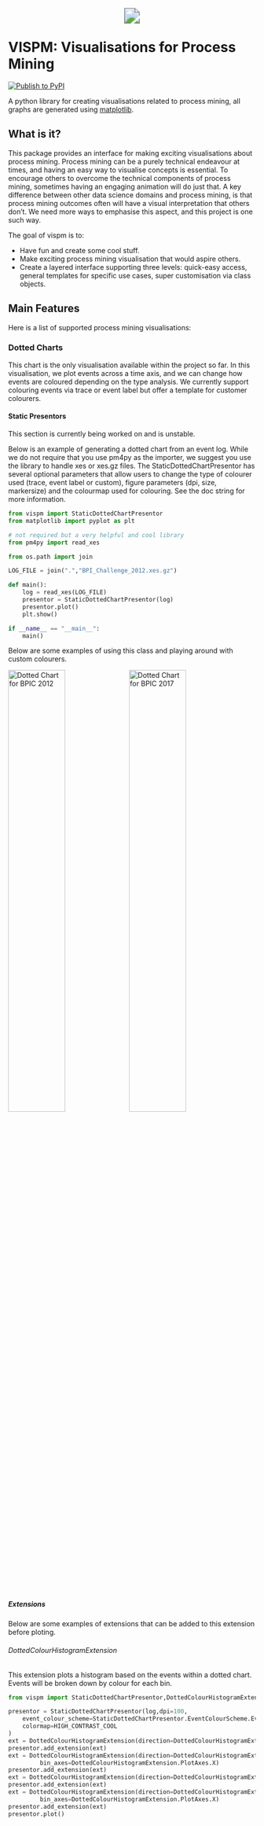 
<p align="center">
    <img src="https://vispm.s3.ap-southeast-2.amazonaws.com/_logo.svg" style="transform: scale(2.0)">
</p>

# VISPM: Visualisations for Process Mining
[![Publish to PyPI](https://github.com/AdamBanham/vispm/actions/workflows/publish.yml/badge.svg)](https://github.com/AdamBanham/vispm/actions/workflows/publish.yml)


A python library for creating visualisations related to process mining, all graphs are generated using [matplotlib](https://pypi.org/project/matplotlib/).

## What is it?
This package provides an interface for making exciting visualisations about process mining. Process mining can be a purely technical endeavour at times, and having an easy way to visualise concepts is essential. To encourage others to overcome the technical components of process mining, sometimes having an engaging animation will do just that. A key difference between other data science domains and process mining, is that process mining outcomes often will have a visual interpretation that others don’t. We need more ways to emphasise this aspect, and this project is one such way.

The goal of vispm is to:
- Have fun and create some cool stuff.
- Make exciting process mining visualisation that would aspire others.
- Create a layered interface supporting three levels: quick-easy access, general templates for specific use cases, super customisation via class objects. 

## Main Features

Here is a list of supported process mining visualisations:
### Dotted Charts

This chart is the only visualisation available within the project so far. In this visualisation, we plot events across a time axis, and we can change how events are coloured depending on the type analysis. We currently support colouring events via trace or event label but offer a template for customer colourers.

#### Static Presentors

This section is currently being worked on and is unstable.

Below is an example of generating a dotted chart from an event log. While we do not require that you use pm4py as the importer, we suggest you use the library to handle xes or xes.gz files. The StaticDottedChartPresentor has several optional parameters that allow users to change the type of colourer used (trace, event label or custom), figure parameters (dpi, size, markersize) and the colourmap used for colouring. See the doc string for more information.

```python
from vispm import StaticDottedChartPresentor
from matplotlib import pyplot as plt

# not required but a very helpful and cool library
from pm4py import read_xes

from os.path import join 

LOG_FILE = join(".","BPI_Challenge_2012.xes.gz")

def main():
    log = read_xes(LOG_FILE)
    presentor = StaticDottedChartPresentor(log)
    presentor.plot()
    plt.show()

if __name__ == "__main__":
    main()
```

Below are some examples of using this class and playing around with custom colourers.

<div style="width:100%;display:inline-block">
    <img src="https://vispm.s3.ap-southeast-2.amazonaws.com/Dotted_Chart_of_BPI_Challenge_2012.png"  style="width:48%" alt="Dotted Chart for BPIC 2012">
    <img src="https://vispm.s3.ap-southeast-2.amazonaws.com/Dotted_Chart_of_BPI_Challenge_2017.png"  style="width:48%" alt="Dotted Chart for BPIC 2017">
</div>

##### Extensions

Below are some examples of extensions that can be added to this extension before ploting.

###### DottedColourHistogramExtension

This extension plots a histogram based on the events within a dotted chart. Events will be broken down by colour for each bin.

```python
from vispm import StaticDottedChartPresentor,DottedColourHistogramExtension

presentor = StaticDottedChartPresentor(log,dpi=100,
    event_colour_scheme=StaticDottedChartPresentor.EventColourScheme.EventLabel,
    colormap=HIGH_CONTRAST_COOL
)
ext = DottedColourHistogramExtension(direction=DottedColourHistogramExtension.Direction.NORTH)
presentor.add_extension(ext)
ext = DottedColourHistogramExtension(direction=DottedColourHistogramExtension.Direction.SOUTH,
         bin_axes=DottedColourHistogramExtension.PlotAxes.X)
presentor.add_extension(ext)
ext = DottedColourHistogramExtension(direction=DottedColourHistogramExtension.Direction.WEST)
presentor.add_extension(ext)
ext = DottedColourHistogramExtension(direction=DottedColourHistogramExtension.Direction.EAST,
         bin_axes=DottedColourHistogramExtension.PlotAxes.X)
presentor.add_extension(ext)
presentor.plot()
```

<div style="width:100%;display:inline-block">
    <img src="https://vispm.s3.ap-southeast-2.amazonaws.com/Dotted_ext_clrhist.png" alt="Dotted Chart with Colour Histogram" style="transform: scale(0.5);width: 48%">
    <img src="https://vispm.s3.ap-southeast-2.amazonaws.com/Dotted_ext_clrhist_2.png" alt="Dotted Chart with Colour Histogram" style="transform: scale(0.5);width: 48%">
</div>

###### DottedEventHistogramExtension

This extension plots a histogram based on the events within a dotted chart. Events will be broken down by the label for each event in each bin. This extension uses a colour imputer that is independent of the graph, meaning different colour schemes can be used for each extension.

1. setup up colour schemes to use
```python
from vispm.helpers.colours.colourmaps import HIGH_CONTRAST_COOL,HIGH_CONTRAST_WARM
from vispm.helpers.colours.colourmaps import EARTH,COOL_WINTER,

import numpy as np
from matplotlib.colors import ListedColormap
from matplotlib.cm import get_cmap

colourmaps = [COOL_WINTER,EARTH,HIGH_CONTRAST_COOL,HIGH_CONTRAST_WARM]
seq_colourmap = np.vstack(
    (
    colourmaps[0](np.linspace(0.20,1,8)),
    colourmaps[1](np.linspace(0.20,1,8)),
    colourmaps[2](np.linspace(0.20,1,8)),
    colourmaps[3](np.linspace(0.20,1,8))
    )
)
seq_colourmap = ListedColormap(seq_colourmap, name='VARIANCE')
cmap = get_cmap(HIGH_CONTRAST_COOL, 26)
```

2. create a presentor and add extensions
```python
presentor = StaticDottedChartPresentor(log,dpi=100,
    event_colour_scheme=StaticDottedChartPresentor.EventColourScheme.EventLabel,
    colormap=cmap
)

ext = DottedEventHistogramExtension(
    direction=DottedEventHistogramExtension.Direction.SOUTH,
    bin_axes=DottedEventHistogramExtension.PlotAxes.X,
    colourmap=seq_colourmap
)
presentor.add_extension(ext)
ext = DottedEventHistogramExtension(
    direction=DottedEventHistogramExtension.Direction.NORTH,
    bin_axes=DottedEventHistogramExtension.PlotAxes.Y,
    colourmap=seq_colourmap
)
presentor.add_extension(ext)
ext = DottedEventHistogramExtension(
    direction=DottedEventHistogramExtension.Direction.WEST,
    bin_axes=DottedEventHistogramExtension.PlotAxes.Y,
    colourmap=cmap
)
presentor.add_extension(ext)
ext = DottedEventHistogramExtension(
    direction=DottedEventHistogramExtension.Direction.EAST,
    bin_axes=DottedEventHistogramExtension.PlotAxes.X,
    colourmap=cmap
)
presentor.add_extension(ext)

presentor.plot()
```

<div style="width:100%;display:inline-block">
    <img src="https://vispm.s3.ap-southeast-2.amazonaws.com/Dotted_ext_evhist.png" alt="Dotted Chart with Event Histogram" style="transform: scale(0.5);width: 48%">
</div>

#### DescriptionHistogramExtension

This extension describes an aspect of the event log. For example, a breakdown of trace duration, or trace length (by the number of activities), or event label, or when events occur (weekday or monthday).

The following example shows how to use this extension to understand the properties of event log, alongside a dotted chart.
```python
cmap = get_cmap(HIGH_CONTRAST_COOL, 26)
presentor = StaticDottedChartPresentor(log,dpi=100,
    event_colour_scheme=StaticDottedChartPresentor.EventColourScheme.EventLabel,
    colormap=cmap
)

ext = DescriptionHistogramExtension(
)
presentor.add_extension(ext)

ext = DescriptionHistogramExtension(
    direction=DescriptionHistogramExtension.Direction.EAST,
    describe=DescriptionHistogramExtension.Describe.TraceLength,
    density=DescriptionHistogramExtension.Density.Event
)
presentor.add_extension(ext)

ext = DescriptionHistogramExtension(
    direction=DescriptionHistogramExtension.Direction.SOUTH,
    describe=DescriptionHistogramExtension.Describe.TraceDuration,
    density=DescriptionHistogramExtension.Density.Trace
)
presentor.add_extension(ext)

ext = DescriptionHistogramExtension(
    direction=DescriptionHistogramExtension.Direction.WEST,
    describe=DescriptionHistogramExtension.Describe.Monthday,
    density=DescriptionHistogramExtension.Density.Event
)
presentor.add_extension(ext)

presentor.plot()
```

<div style="width:100%;display:inline-block">
    <img src="https://vispm.s3.ap-southeast-2.amazonaws.com/Dotted_ext_deschist.png" alt="Dotted Chart with Description Histogram" style="transform: scale(0.5);width: 48%">
</div>

#### Running Presentors

More on these in upcoming updates.

#### Complex Template Presentors

More on these in upcoming updates.

## Where to get it 

The source code is currently available on GitHub: https://github.com/AdamBanham/vispm

Installers for the latest released versions are available at the Python Package Index (PyPI): https://pypi.org/project/vispm/

To install the package, use the following command.
```
pip install vispm
```
